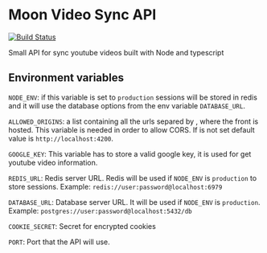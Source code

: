 # Moon Video Sync API

[![Build Status](https://travis-ci.org/telpalbrox/moon-video-sync-api.svg?branch=master)](https://travis-ci.org/telpalbrox/moon-video-sync-api)

Small API for sync youtube videos built with Node and typescript

## Environment variables

`NODE_ENV`: if this variable is set to `production` sessions will be stored in redis and it will use the database options from the env variable `DATABASE_URL`.

`ALLOWED_ORIGINS`: a list containing all the urls separed by , where the front is hosted. This variable is needed in order to
allow CORS. If is not set default value is `http://localhost:4200`.

`GOOGLE_KEY`: This variable has to store a valid google key, it is used for get youtube video information.

`REDIS_URL`: Redis server URL. Redis will be used if `NODE_ENV` is `production` to store sessions. Example: `redis://user:password@localhost:6979`

`DATABASE_URL`: Database server URL. It will be used if `NODE_ENV` is `production`. Example: `postgres://user:password@localhost:5432/db`

`COOKIE_SECRET`: Secret for encrypted cookies

`PORT`: Port that the API will use.
